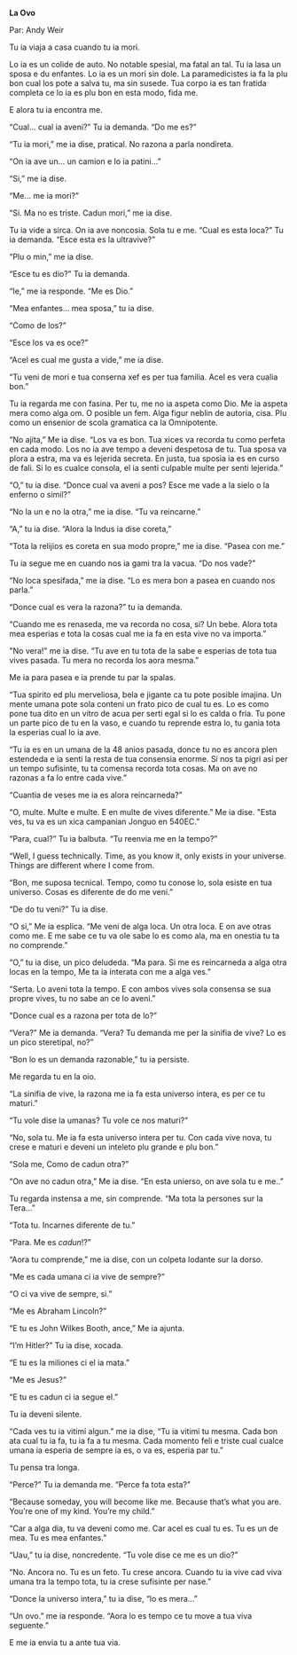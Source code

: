 **La Ovo**

Par: Andy Weir


Tu ia viaja a casa cuando tu ia mori.

Lo ia es un colide de auto. No notable spesial, ma fatal an tal. 
Tu ia lasa un sposa e du enfantes. Lo ia es un mori sin dole.
La paramedicistes ia fa la plu bon cual los pote a salva
tu, ma sin susede. Tua corpo ia es tan fratida completa ce 
lo ia es plu bon en esta modo, fida me.

E alora tu ia encontra me.

“Cual… cual ia aveni?” Tu ia demanda. “Do me es?”

“Tu ia mori,” me ia dise, pratical. No razona a parla nondireta.

“On ia ave un… un camion e lo ia patini…”

“Si,” me ia dise.

“Me… me ia mori?”

“Si. Ma no es triste. Cadun mori,” me ia dise.

Tu ia vide a sirca. On ia ave noncosia. Sola tu e me. 
“Cual es esta loca?” Tu ia demanda. 
“Esce esta es la ultravive?”

“Plu o min,” me ia dise.

“Esce tu es dio?” Tu ia demanda.

“Ie,” me ia responde. “Me es Dio.”

“Mea enfantes… mea sposa,” tu ia dise.

“Como de los?”

“Esce los va es oce?”

“Acel es cual me gusta a vide,” me ia dise. 

“Tu veni de mori e tua conserna xef es per tua familia. Acel es vera cualia bon.”

Tu ia regarda me con fasina. Per tu, me no ia aspeta como Dio. 
Me ia aspeta mera como alga om. O posible un fem. 
Alga figur neblin de autoria, cisa. 
Plu como un ensenior de scola gramatica ca la Omnipotente.

“No ajita,” Me ia dise. “Los va es bon. Tua xices va recorda tu como 
perfeta en cada modo. Los no ia ave tempo a deveni despetosa de tu.
Tua sposa va plora a estra, ma va es lejerida secreta. 
En justa, tua sposia ia es en curso de fali. Si lo es cualce consola, 
el ia senti culpable multe per senti lejerida.”

“O,” tu ia dise. “Donce cual va aveni a pos? Esce me vade a la sielo o la enferno o simil?”

“No la un e no la otra,” me ia dise. “Tu va reincarne.”

“A,” tu ia dise. “Alora la Indus ia dise coreta,”

“Tota la relijios es coreta en sua modo propre,” me ia dise. “Pasea con me.”

Tu ia segue me en cuando nos ia gami tra la vacua. “Do nos vade?”

“No loca spesifada,” me ia dise. “Lo es mera bon a pasea en cuando nos parla.”

“Donce cual es vera la razona?” tu ia demanda. 

“Cuando me es renaseda, me va recorda no cosa, si? Un bebe. Alora tota mea esperias e tota la cosas cual me ia fa en esta vive no va importa.”

"No vera!” me ia dise. “Tu ave en tu tota de la sabe e esperias de tota tua vives pasada. Tu mera no recorda los aora mesma.”

Me ia para pasea e ia prende tu par la spalas. 

“Tua spirito ed plu merveliosa, bela e jigante ca tu pote posible imajina.
Un mente umana pote sola conteni un frato pico de cual tu es.
Lo es como pone tua dito en un vitro de acua per serti egal si lo es calda o fria. Tu pone un parte pico de tu en la vaso, e cuando tu reprende estra lo, tu gania tota la esperias cual lo ia ave.

“Tu ia es en un umana de la 48 anios pasada, 
donce tu no es ancora plen estendeda e 
ia senti la resta de tua consensia enorme.
Si nos ta pigri asi per un tempo sufisinte,
tu ta comensa recorda tota cosas.
Ma on ave no razonas a fa lo entre cada vive.”

“Cuantia de veses me ia es alora reincarneda?”

“O, multe. Multe e multe. E en multe de vives diferente.” Me ia dise.
"Esta ves, tu va es un xica campanian Jonguo en 540EC.”

“Para, cual?” Tu ia balbuta. “Tu reenvia me en la tempo?”

“Well, I guess technically. Time, as you know it, only exists in your
universe. Things are different where I come from.

“Bon, me suposa tecnical. Tempo, como tu conose lo, sola esiste en tua universo.
 Cosas es diferente de do me veni.”

“De do tu veni?” Tu ia dise.

“O si,” Me ia esplica. “Me veni de alga loca. Un otra loca. E on ave otras como me.
E me sabe ce tu va ole sabe lo es como ala, ma en onestia tu ta no comprende.”

“O,” tu ia dise, un pico deludeda. “Ma para. Si me es reincarneda a alga otra locas en la tempo,
Me ta ia interata con me a alga ves.”

“Serta. Lo aveni tota la tempo. 
E con ambos vives sola consensa se sua propre vives,
tu no sabe an ce lo aveni.”

"Donce cual es a razona per tota de lo?”

“Vera?” Me ia demanda. “Vera? Tu demanda me per la sinifia de vive? Lo es un pico steretipal, no?”

“Bon lo es un demanda razonable,” tu ia persiste.

Me regarda tu en la oio.

“La sinifia de vive, la razona me ia fa esta universo intera, es per ce tu maturi.”

“Tu vole dise la umanas? Tu vole ce nos maturi?”

“No, sola tu. Me ia fa esta universo intera per tu. 
Con cada vive nova, tu crese e maturi e deveni un inteleto plu grande e plu bon.”

“Sola me, Como de cadun otra?”

“On ave no cadun otra,” Me ia dise. “En esta unierso, on ave sola tu e me..”

Tu regarda instensa a me, sin comprende. “Ma tota la persones sur la Tera…”

“Tota tu. Incarnes diferente de tu.”

“Para. Me es *cadun*!?”

“Aora tu comprende,” me ia dise, con un colpeta lodante sur la dorso.

“Me es cada umana ci ia vive de sempre?”

“O ci va vive de sempre, si.”

“Me es Abraham Lincoln?”

“E tu es John Wilkes Booth, ance,” Me ia ajunta.

“I’m Hitler?” Tu ia dise, xocada.

“E tu es la miliones ci el ia mata.”

“Me es Jesus?”

“E tu es cadun ci ia segue el.”

Tu ia deveni silente.

“Cada ves tu ia vitimi algun.” me ia dise, “Tu ia vitimi tu mesma. 
Cada bon ata cual tu ia fa, tu ia fa a tu mesma.
Cada momento feli e triste cual cualce umana ia esperia de sempre ia es, 
o va es, esperia par tu.”

Tu pensa tra longa.

“Perce?” Tu ia demanda me. “Perce fa tota esta?”

“Because someday, you will become like me. Because that’s what you are.
You’re one of my kind. You’re my child.”

“Car a alga dia, tu va deveni como me. Car acel es cual tu es.
Tu es un de mea. Tu es mea enfantes.”

“Uau,” tu ia dise, noncredente. “Tu vole dise ce me es un dio?”

“No. Ancora no. Tu es un feto. Tu crese ancora. 
Cuando tu ia vive cad viva umana tra la tempo tota, 
tu ia crese sufisinte per nase.”

“Donce la universo intera,” tu ia dise, “lo es mera…”

“Un ovo.” me ia responde. “Aora lo es tempo ce tu move a tua viva seguente.”

E me ia envia tu a ante tua via.
